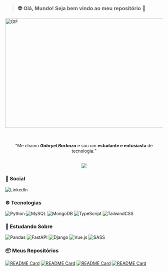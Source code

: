   > ### 👽 Olá, Mundo! Seja **bem vindo** ao meu repositório 👋

<div>
  <img width="800px" height="350px" alt="GIF" src="https://media2.giphy.com/media/v1.Y2lkPTc5MGI3NjExZG5tOGUzNWIzeWtrbndqNGhnYzR5M2w3eWp0a3hoc2k4eXlsMzk3MyZlcD12MV9pbnRlcm5hbF9naWZfYnlfaWQmY3Q9Zw/40DRc0W00UbgQ/giphy.gif" />
</div>
<br><br>

<p align="center"> <q>Me chamo <b><i>Gabryel Barboza</i></b> e sou um <b>estudante e entusiasta</b> de tecnologia.</q> </p>

<br>
<div align="center">
<picture>
 <source
    srcset="https://github-readme-stats.vercel.app/api?username=gabryel-barboza&show_icons=true&theme=transparent&include_all_commits=true&locale=pt-pt"
    media="(prefers-color-scheme: dark)"
  />
 <img src="https://github-readme-stats.vercel.app/api?username=gabryel-barboza&show_icons=true&theme=default&include_all_commits=true&locale=pt-pt" />
</picture>
</div>

### 👤 Social
![LinkedIn](https://img.shields.io/badge/LinkedIn-0077B5?style=for-the-badge&logo=linkedin&logoColor=white)

### ⚙️ Tecnologias

![Python](https://img.shields.io/badge/python-3670A0?style=for-the-badge&logo=python&logoColor=ffdd54)
![MySQL](https://img.shields.io/badge/mysql-4479A1.svg?style=for-the-badge&logo=mysql&logoColor=white)
![MongoDB](https://img.shields.io/badge/MongoDB-%234ea94b.svg?style=for-the-badge&logo=mongodb&logoColor=white)
![TypeScript](https://img.shields.io/badge/typescript-%23007ACC.svg?style=for-the-badge&logo=typescript&logoColor=white)
![TailwindCSS](https://img.shields.io/badge/tailwindcss-%2338B2AC.svg?style=for-the-badge&logo=tailwind-css&logoColor=white)

### 📖 Estudando Sobre
![Pandas](https://img.shields.io/badge/pandas-%23150458.svg?style=for-the-badge&logo=pandas&logoColor=white)
![FastAPI](https://img.shields.io/badge/FastAPI-005571?style=for-the-badge&logo=fastapi)
![Django](https://img.shields.io/badge/django-%23092E20.svg?style=for-the-badge&logo=django&logoColor=white)
![Vue.js](https://img.shields.io/badge/vuejs-%2335495e.svg?style=for-the-badge&logo=vuedotjs&logoColor=%234FC08D)
![SASS](https://img.shields.io/badge/SASS-hotpink.svg?style=for-the-badge&logo=SASS&logoColor=white)


### 📦 Meus Repositórios
[![README Card](https://github-readme-stats.vercel.app/api/pin/?username=gabryel-barboza&repo=DIO&show_owner=true)](https://github.com/gabryel-barboza/DIO)
[![README Card](https://github-readme-stats.vercel.app/api/pin/?username=gabryel-barboza&repo=dio_bank&show_owner=true)](https://github.com/gabryel-barboza/dio_bank)
[![README Card](https://github-readme-stats.vercel.app/api/pin/?username=gabryel-barboza&repo=django_learn&show_owner=true)](https://github.com/gabryel-barboza/django_learn)
[![README Card](https://github-readme-stats.vercel.app/api/pin/?username=gabryel-barboza&repo=vuejs_learn&show_owner=true)](https://github.com/gabryel-barboza/vuejs_learn)

